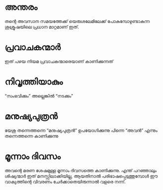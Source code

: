 # അന്തരം
തന്റെ അവസാന സമയത്തേക്ക് യെരുശലേമിലേക്ക് പോകുമ്പോഴുണ്ടാകുന്ന ശുശ്രൂഷയിലെ പ്രധാന മാറ്റമാണ് ഇത്.
# പ്രവാചകന്മാർ
ഇത് പഴയ നിയമ പ്രവാചകന്മാരെയാണ് കാണിക്കുന്നത്
# നിവൃത്തിയാകും
“സംഭവിക്കും” അല്ലെങ്കിൽ “നടക്കും”
# മനുഷ്യപുത്രൻ
യേശു തന്നെത്തന്നെ “മനുഷ്യപുത്രൻ” ഉപയോഗിക്കുന്നു പിന്നെ “അവൻ” എന്നും തന്നെത്തന്നെ കാണിക്കുന്നു 
# മൂന്നാം ദിവസം
അവന്റെ മരണ ശേഷമുള്ള മൂന്നാം ദിവസത്തെ കാണിക്കുന്നു. എന്ത് പറഞ്ഞാലും ശിഷ്യന്മാർ ഇത് മനസ്സിലാക്കിയില്ല, ആയതിനാൽ പരിഭാഷപ്പെടുത്തുമ്പോൾ ഈ വാക്യത്തിന്റെ വിവരണം ചേർക്കാതെയിരുന്നാൽ വളരെ നന്ന്.
